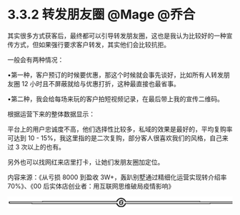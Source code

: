 # 3.3.2 转发朋友圈 @Mage @乔合

其实很多方式获客后，最终都可以引导转发朋友圈，这也是我认为比较好的一种宣传方式，但如果强行要求客户转发，其实他们会比较抗拒。

一般会有两种情况：

•第一种，客户预订的时候要优惠，那这个时候就会事先谈好，比如所有人转发朋友圈 12 小时且不屏蔽就给与优惠打折，这种最直接也最省事。

•第二种，我会给每场来玩的客户拍短视频记录，在最后带上我的宣传二维码。

根据运营下来的整体数据显示：

平台上的用户忠诚度不高，他们选择性比较多，私域的效果是最好的，平均复购率可达到 10 - 15%，我这里指的是二次复购，部分客人很喜欢我们的风格，自己来过 3 次以上的也有。

另外也可以找网红来店里打卡，让她们发朋友圈加定位。

内容来源：《从亏损 8000 到盈收 3W+，轰趴别墅通过精细化运营实现转介绍率 70%》、《00 后实体店创业者：用互联网思维破局疫情影响》

![](img/70c086163efe63c67f3a76278afd7895.png)